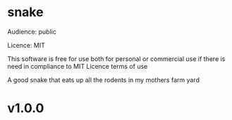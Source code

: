 # snake

Audience: public

Licence: MIT

This software is free for use both for personal or commercial use if there is need in compliance to MIT Licence  terms of use

A good snake that eats up all the rodents in my mothers farm yard

# v1.0.0